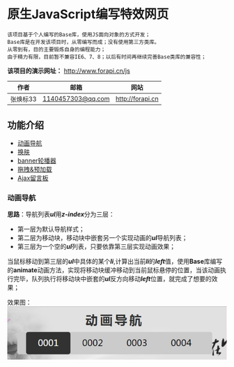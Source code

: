 # 原生JavaScript编写特效网页    
    
    该项目基于个人编写的Base库，使用JS面向对象的方式开发；  
    Base库是在开发该项目时，从零编写而成；没有使用第三方类库。  
    从零到有，目的主要锻炼自身的编程能力；  
    由于精力有限，目前暂不兼容IE6、7、8；以后有时间再继续完善Base类库的兼容性；  

**该项目的演示网址：** http://www.forapi.cn/js

|作者|邮箱|网站|  
|:---:|:---:|:---:  
|张焕标33|1140457303@qq.com|http://forapi.cn


## 功能介绍
* [动画导航](#动画导航)
* [换肤](#换肤)
* [banner轮播器](#banner轮播器)
* [拖拽&预加载](#拖拽&预加载)
* [Ajax留言板](#Ajax留言板)  

### 动画导航  

__思路__：导航列表***ul***用***z-index***分为三层：  
* 第一层为默认导航样式；
* 第二层为移动块，移动块中嵌套另一个实现动画的***ul***导航列表；
* 第三层为一个空的***ul***列表，只要依靠第三层实现动画效果；  

当鼠标移动到第三层的***ul***中具体的某个***li***,计算出当前***li***的***left***值，使用**Base**库编写的**animate**动画方法，实现将移动块缓冲移动到当前鼠标悬停的位置，当该动画执行完毕，队列执行将移动块中嵌套的***ul***反方向移动***left***位置，就完成了想要的效果；  

效果图：
![动画导航](./readme/nav.jpg "动画导航")